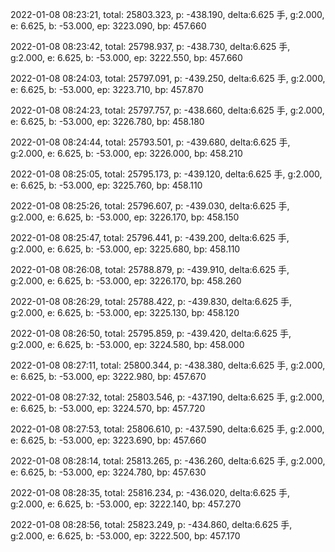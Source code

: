 2022-01-08 08:23:21, total: 25803.323, p: -438.190, delta:6.625 手, g:2.000, e: 6.625, b: -53.000, ep: 3223.090, bp: 457.660

2022-01-08 08:23:42, total: 25798.937, p: -438.730, delta:6.625 手, g:2.000, e: 6.625, b: -53.000, ep: 3222.550, bp: 457.660

2022-01-08 08:24:03, total: 25797.091, p: -439.250, delta:6.625 手, g:2.000, e: 6.625, b: -53.000, ep: 3223.710, bp: 457.870

2022-01-08 08:24:23, total: 25797.757, p: -438.660, delta:6.625 手, g:2.000, e: 6.625, b: -53.000, ep: 3226.780, bp: 458.180

2022-01-08 08:24:44, total: 25793.501, p: -439.680, delta:6.625 手, g:2.000, e: 6.625, b: -53.000, ep: 3226.000, bp: 458.210

2022-01-08 08:25:05, total: 25795.173, p: -439.120, delta:6.625 手, g:2.000, e: 6.625, b: -53.000, ep: 3225.760, bp: 458.110

2022-01-08 08:25:26, total: 25796.607, p: -439.030, delta:6.625 手, g:2.000, e: 6.625, b: -53.000, ep: 3226.170, bp: 458.150

2022-01-08 08:25:47, total: 25796.441, p: -439.200, delta:6.625 手, g:2.000, e: 6.625, b: -53.000, ep: 3225.680, bp: 458.110

2022-01-08 08:26:08, total: 25788.879, p: -439.910, delta:6.625 手, g:2.000, e: 6.625, b: -53.000, ep: 3226.170, bp: 458.260

2022-01-08 08:26:29, total: 25788.422, p: -439.830, delta:6.625 手, g:2.000, e: 6.625, b: -53.000, ep: 3225.130, bp: 458.120

2022-01-08 08:26:50, total: 25795.859, p: -439.420, delta:6.625 手, g:2.000, e: 6.625, b: -53.000, ep: 3224.580, bp: 458.000

2022-01-08 08:27:11, total: 25800.344, p: -438.380, delta:6.625 手, g:2.000, e: 6.625, b: -53.000, ep: 3222.980, bp: 457.670

2022-01-08 08:27:32, total: 25803.546, p: -437.190, delta:6.625 手, g:2.000, e: 6.625, b: -53.000, ep: 3224.570, bp: 457.720

2022-01-08 08:27:53, total: 25806.610, p: -437.590, delta:6.625 手, g:2.000, e: 6.625, b: -53.000, ep: 3223.690, bp: 457.660

2022-01-08 08:28:14, total: 25813.265, p: -436.260, delta:6.625 手, g:2.000, e: 6.625, b: -53.000, ep: 3224.780, bp: 457.630

2022-01-08 08:28:35, total: 25816.234, p: -436.020, delta:6.625 手, g:2.000, e: 6.625, b: -53.000, ep: 3222.140, bp: 457.270

2022-01-08 08:28:56, total: 25823.249, p: -434.860, delta:6.625 手, g:2.000, e: 6.625, b: -53.000, ep: 3222.500, bp: 457.170